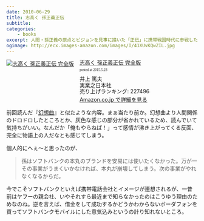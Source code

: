 ```yaml
---
date: 2010-06-29
title: 志高く 孫正義正伝
subtitle:
categories: 
    - books
excerpt: 人間・孫正義の原点とビジョンを見事に描いた「正伝」に携帯戦国時代に参戦したカリスマの姿を独占取材でフォロー。
ogimage: http://ecx.images-amazon.com/images/I/41XUvKQwZIL.jpg
---
```


<div class="azlink-box"><div class="azlink-image" style="float:left"><a href="http://www.amazon.co.jp/exec/obidos/ASIN/4408107050/warikiru-22/" name="azlinklink" target="_blank"><img src="http://ecx.images-amazon.com/images/I/41XUvKQwZIL._SL160_.jpg" alt="志高く 孫正義正伝 完全版" style="border:none" /></a></div><div class="azlink-info" style="float:left;margin-left:15px;line-height:120%"><div class="azlink-name" style="margin-bottom:10px;line-height:120%"><a href="http://www.amazon.co.jp/exec/obidos/ASIN/4408107050/warikiru-22/" name="azlinklink" target="_blank">志高く 孫正義正伝 完全版</a><div class="azlink-powered-date" style="font-size:7pt;margin-top:5px;font-family:verdana;line-height:120%">posted at 2015.5.23</div></div><div class="azlink-detail">井上 篤夫<br />実業之日本社<br />売り上げランキング: 227496<br /></div><div class="azlink-link" style="margin-top:5px"><a href="http://www.amazon.co.jp/exec/obidos/ASIN/4408107050/warikiru-22/" target="_blank">Amazon.co.jp で詳細を見る</a></div></div><div class="azlink-footer" style="clear:left"></div></div>

前回読んだ『[幻想曲](/mol/log/978-4822244545/)』と似たような内容。まぁ当たり前か。幻想曲より人間関係のドロドロしたところとか、灰色な感じの部分が省かれているため、読んでいて気持ちがいい。なんだか「俺もやらねば！」って感情が沸き上がってくる反面、完全に物語上の人だなとも感じてしまう。

個人的にへぇ〜と思ったのが、

> 孫はソフトバンクの本丸のブランドを安易には使いたくなかった。万が一その事業がうまくいかなければ、本丸が崩壊してしまう。次の事業がやれなくなるからだ。

今でこそソフトバンクといえば携帯電話会社とイメージが連想されるが、一昔前はヤフーの親会社、いやそれすら最近まで知らなかったのはこうゆう理由のためなのね。逆を言えば、借金をして成功するかどうかわからないボーダフォンを買ってソフトバンクモバイルにした意気込みというの計り知れないところ。